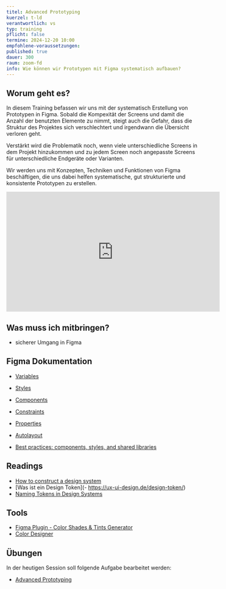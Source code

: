 ```yaml
---
titel: Advanced Prototyping
kuerzel: t-ld
verantwortlich: vs
typ: training
pflicht: false
termine: 2024-12-20 10:00
empfohlene-voraussetzungen: 
published: true
dauer: 300
raum: zoom-fd
info: Wie können wir Prototypen mit Figma systematisch aufbauen?
---
```


## Worum geht es?

In diesem Training befassen wir uns mit der systematisch Erstellung von Prototypen in Figma. Sobald die Kompexität der Screens und damit die Anzahl der benutzten Elemente zu nimmt, steigt auch die Gefahr, dass die Struktur des Projektes sich verschlechtert und irgendwann die Übersicht verloren geht.

Verstärkt wird die Problematik noch, wenn viele unterschiedliche Screens in dem Projekt hinzukommen und zu jedem Screen noch angepasste Screens für unterschiedliche Endgeräte oder Varianten.

Wir werden uns mit Konzepten, Techniken und Funktionen von Figma beschäftigen, die uns dabei helfen systematische, gut strukturierte und konsistente Prototypen zu erstellen. 

<iframe width="560" height="315" src="https://www.youtube.com/embed/A_bdqGcjuBo" frameborder="0" allow="accelerometer; autoplay; encrypted-media; gyroscope; picture-in-picture" allowfullscreen></iframe>


## Was muss ich mitbringen?
- sicherer Umgang in Figma

## Figma Dokumentation

- [Variables](https://help.figma.com/hc/en-us/sections/14506605769879-Variables)
- [Styles](https://help.figma.com/hc/en-us/articles/360039238753-Styles-in-Figma)
- [Components](https://help.figma.com/hc/en-us/sections/4403935997847-Components)
- [Constraints](https://help.figma.com/hc/en-us/articles/360039957734-Apply-constraints-to-define-how-layers-resize)

- [Properties](https://help.figma.com/hc/en-us/articles/5579474826519-Explore-component-properties)
- [Autolayout](https://help.figma.com/hc/en-us/sections/13165750874519-Use-auto-layout)
- [Best practices: components, styles, and shared libraries](https://www.figma.com/best-practices/components-styles-and-shared-libraries/)

## Readings

- [How to construct a design system](https://www.freecodecamp.org/news/how-to-construct-a-design-system-864adbf2a117/)
- [Was ist ein Design Token](- https://ux-ui-design.de/design-token/)
- [Naming Tokens in Design Systems](https://medium.com/eightshapes-llc/naming-tokens-in-design-systems-9e86c7444676)

## Tools
- [Figma Plugin - Color Shades & Tints Generator](https://www.figma.com/community/plugin/1221190866182222979/color-shades-tints-generator)
- [Color Designer](https://colordesigner.io)

## Übungen
In der heutigen Session soll folgende Aufgabe bearbeitet werden:
- [Advanced Prototyping](/mi-bachelor-screendesign/assignments/training-002-advanced-prototyping/)
